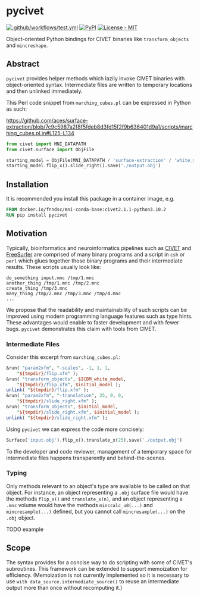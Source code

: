 # pycivet

[![.github/workflows/test.yml](https://github.com/FNNDSC/pycivet/actions/workflows/test.yml/badge.svg)](https://github.com/FNNDSC/pycivet/actions/workflows/test.yml)
[![PyPI](https://img.shields.io/pypi/v/pycivet)](https://pypi.org/project/pycivet/)
[![License - MIT](https://img.shields.io/pypi/l/pycivet)](https://github.com/FNNDSC/pycivet/blob/master/LICENSE)

Object-oriented Python bindings for CIVET binaries like `transform_objects` and `mincreshape`.

## Abstract

`pycivet` provides helper methods which lazily invoke CIVET binaries with object-oriented syntax.
Intermediate files are written to temporary locations and then unlinked immediately.

This Perl code snippet from `marching_cubes.pl` can be expressed in Python as such:

https://github.com/aces/surface-extraction/blob/7c9c5987a2f8f5fdeb8d3fd15f2f9b636401d9a1/scripts/marching_cubes.pl.in#L125-L134

```python
from civet import MNI_DATAPATH
from civet.surface import ObjFile

starting_model = ObjFile(MNI_DATAPATH / 'surface-extraction' / 'white_model_320.obj')
starting_model.flip_x().slide_right().save('./output.obj')
```

## Installation

It is recommended you install this package in a container image, e.g.

```Dockerfile
FROM docker.io/fnndsc/mni-conda-base:civet2.1.1-python3.10.2
RUN pip install pycivet
```

## Motivation

Typically, bioinformatics and neuroinformatics pipelines such as
[CIVET](https://www.bic.mni.mcgill.ca/ServicesSoftware/CIVET-2-1-0-Table-of-Contents)
and [FreeSurfer](https://surfer.nmr.mgh.harvard.edu/) are comprised of
many binary programs and a script in `csh` or `perl` which glues together
those binary programs and their intermediate results. These scripts usually
look like:

```shell
do_something input.mnc /tmp/1.mnc
another_thing /tmp/1.mnc /tmp/2.mnc
create_thing /tmp/3.mnc
many_thing /tmp/2.mnc /tmp/3.mnc /tmp/4.mnc
...
```

We propose that the readability and maintainability of such scripts can be
improved using modern programming language features such as type hints.
These advantages would enable to faster development and with fewer bugs.
`pycivet` demonstrates this claim with tools from CIVET.

### Intermediate Files

Consider this excerpt from `marching_cubes.pl`:

```perl
&run( "param2xfm", "-scales", -1, 1, 1,
    "${tmpdir}/flip.xfm" );
&run( "transform_objects", $ICBM_white_model,
    "${tmpdir}/flip.xfm", $initial_model );
unlink( "${tmpdir}/flip.xfm" );
&run( "param2xfm", "-translation", 25, 0, 0,
    "${tmpdir}/slide_right.xfm" );
&run( "transform_objects", $initial_model,
    "${tmpdir}/slide_right.xfm", $initial_model );
unlink( "${tmpdir}/slide_right.xfm" );
```

Using `pycivet` we can express the code more concisely:

```python
Surface('input.obj').flip_x().translate_x(25).save('./output.obj')
```

To the developer and code reviewer, management of a temporary space for
intermediate files happens transparently and behind-the-scenes.

### Typing

Only methods relevant to an object's type are available to be called on
that object. For instance, an object representing a `.obj` surface file
would have the methods `flip_x()` and `translate_x(n)`, and an object
representing a `.mnc` volume would have the methods `minccalc_u8(...)`
and `mincresample(...)` defined, but you cannot call `mincresample(...)`
on the `.obj` object.

TODO example

## Scope

The syntax provides for a concise way to do scripting with some of
CIVET's subroutines. This framework can be extended to support
memoization for efficiency. (Memoization is not currently implemented
so it is necessary to use `with data_source.intermediate_source()`
to reuse an intermediate output more than once without recomputing it.)
